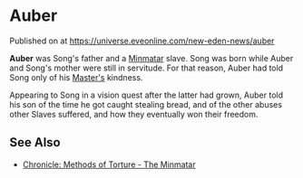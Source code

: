 # Auber
Published on  at https://universe.eveonline.com/new-eden-news/auber

**Auber** was Song's father and a [Minmatar](1rpu7pfwTPVznAczjw2pOp) slave. Song was born while Auber and Song's mother were still in servitude. For that reason, Auber had told Song only of his [Master's](dO9vxs4a40LrzJyoq2L8v) kindness.

Appearing to Song in a vision quest after the latter had grown, Auber told his son of the time he got caught stealing bread, and of the other abuses other Slaves suffered, and how they eventually won their freedom.

See Also
--------
-   [Chronicle: Methods of Torture - The Minmatar](5BUeO9J5neR2JjRf1fVVir)

